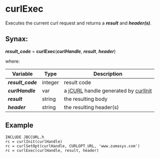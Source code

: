 # curlExec

Executes the current curl request and returns a ***result*** and ***header(s)***.
## Synax:

***result_code*** = **curlExec**(***curlHandle***, ***result***, ***header***)

where:

| Variable | Type | Description |
|--|--|--|
***result_code*** | integer | result code
***curlHandle*** | var | a [jCURL](../../jcurl) handle generated by [curlInit](../curlinit)
***result*** | string | the resulting body
***header*** | string | the resulting header(s)

## Example
```
INCLUDE JBCCURL.h
rc = curlInit(curlHandle)
rc = curlSetOpt(curlHandle, CURLOPT_URL, 'www.zumasys.com')
rc = curlExec(curlHandle, result, header)
```